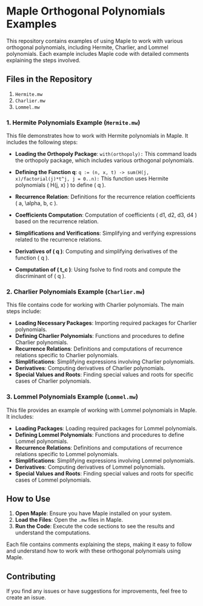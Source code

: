 # Maple Orthogonal Polynomials Examples

This repository contains examples of using Maple to work with various orthogonal polynomials, including Hermite, Charlier, and Lommel polynomials. Each example includes Maple code with detailed comments explaining the steps involved.

## Files in the Repository

1. `Hermite.mw`
2. `Charlier.mw`
3. `Lommel.mw`

### 1. Hermite Polynomials Example (`Hermite.mw`)

This file demonstrates how to work with Hermite polynomials in Maple. It includes the following steps:

- **Loading the Orthopoly Package**: `with(orthopoly):` This command loads the orthopoly package, which includes various orthogonal polynomials.

- **Defining the Function q**: `q := (n, x, t) -> sum(H(j, x)/factorial(j)*t^j, j = 0..n):` This function uses Hermite polynomials \( H(j, x) \) to define \( q \).

- **Recurrence Relation**: Definitions for the recurrence relation coefficients \( a, \alpha, b, c \).

- **Coefficients Computation**: Computation of coefficients \( d1, d2, d3, d4 \) based on the recurrence relation.

- **Simplifications and Verifications**: Simplifying and verifying expressions related to the recurrence relations.

- **Derivatives of \( q \)**: Computing and simplifying derivatives of the function \( q \).

- **Computation of \( t_c \)**: Using fsolve to find roots and compute the discriminant of \( q \).

### 2. Charlier Polynomials Example (`Charlier.mw`)

This file contains code for working with Charlier polynomials. The main steps include:

- **Loading Necessary Packages**: Importing required packages for Charlier polynomials.
- **Defining Charlier Polynomials**: Functions and procedures to define Charlier polynomials.
- **Recurrence Relations**: Definitions and computations of recurrence relations specific to Charlier polynomials.
- **Simplifications**: Simplifying expressions involving Charlier polynomials.
- **Derivatives**: Computing derivatives of Charlier polynomials.
- **Special Values and Roots**: Finding special values and roots for specific cases of Charlier polynomials.

### 3. Lommel Polynomials Example (`Lommel.mw`)

This file provides an example of working with Lommel polynomials in Maple. It includes:

- **Loading Packages**: Loading required packages for Lommel polynomials.
- **Defining Lommel Polynomials**: Functions and procedures to define Lommel polynomials.
- **Recurrence Relations**: Definitions and computations of recurrence relations specific to Lommel polynomials.
- **Simplifications**: Simplifying expressions involving Lommel polynomials.
- **Derivatives**: Computing derivatives of Lommel polynomials.
- **Special Values and Roots**: Finding special values and roots for specific cases of Lommel polynomials.

## How to Use

1. **Open Maple**: Ensure you have Maple installed on your system.
2. **Load the Files**: Open the `.mw` files in Maple.
3. **Run the Code**: Execute the code sections to see the results and understand the computations.

Each file contains comments explaining the steps, making it easy to follow and understand how to work with these orthogonal polynomials using Maple.

## Contributing

If you find any issues or have suggestions for improvements, feel free to create an issue.
